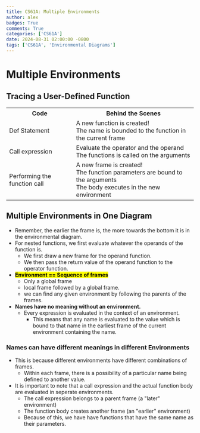 ```yaml
---
title: CS61A: Multiple Environments
author: alex
badges: True
comments: True
categories: ['CS61A']
date: 2024-08-31 02:00:00 -0800
tags: ['CS61A', 'Environmental Diagrams']
---
```


# Multiple Environments
## Tracing a User-Defined Function
<table>
    <tr>
        <th>Code</th>
        <th>Behind the Scenes</th>
    </tr>
    <tr>
        <td> Def Statement </td>
        <td> A new function is created! <br> The name is bounded to the function in the current frame </td>
    </tr>
    <tr>
        <td>Call expression</td>
        <td>Evaluate the operator and the operand <br> The functions is called on the arguments</td>
    </tr>
    <tr>
        <td> Performing the function call </td>
        <td> A new frame is created! <br> The function parameters are bound to the arguments <br> The body executes in the new environment </td>
    </tr>
</table>

## Multiple Environments in One Diagram
- Remember, the earlier the frame is, the more towards the bottom it is in the environmental diagram.
- For nested functions, we first evaluate whatever the operands of the function is.
    - We first draw a new frame for the operand function.
    - We then pass the return value of the operand function to the operator function.
- **<mark>Environment == Sequence of frames</mark>**
    - Only a global frame
    - local frame followed by a global frame.
    - we can find any given environment by following the parents of the frames.
- **Names have no meaning without an environment.**
    - Every expression is evaluated in the context of an environment.
        - This means that any name is evaluated to the value which is bound to that name in the earliest frame of the current environment containing the name.

### Names can have different meanings in different Environments
- This is because different environments have different combinations of frames.
    - Within each frame, there is a possibility of a particular name being defined to another value.
- It is important to note that a call expression and the actual function body are evaluated in seperate environments.
    - The call expression belongs to a parent frame (a "later" environment)
    - The function body creates another frame (an "earlier" environment)
    - Because of this, we have have functions that have the same name as their parameters.



```python

```
